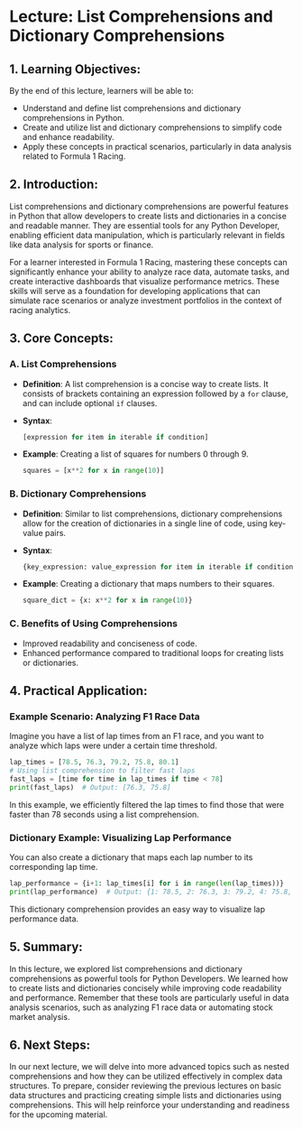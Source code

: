 # Lecture: List Comprehensions and Dictionary Comprehensions

## 1. Learning Objectives:
By the end of this lecture, learners will be able to:
- Understand and define list comprehensions and dictionary comprehensions in Python.
- Create and utilize list and dictionary comprehensions to simplify code and enhance readability.
- Apply these concepts in practical scenarios, particularly in data analysis related to Formula 1 Racing.

## 2. Introduction:
List comprehensions and dictionary comprehensions are powerful features in Python that allow developers to create lists and dictionaries in a concise and readable manner. They are essential tools for any Python Developer, enabling efficient data manipulation, which is particularly relevant in fields like data analysis for sports or finance. 

For a learner interested in Formula 1 Racing, mastering these concepts can significantly enhance your ability to analyze race data, automate tasks, and create interactive dashboards that visualize performance metrics. These skills will serve as a foundation for developing applications that can simulate race scenarios or analyze investment portfolios in the context of racing analytics.

## 3. Core Concepts:

### A. List Comprehensions
- **Definition**: A list comprehension is a concise way to create lists. It consists of brackets containing an expression followed by a `for` clause, and can include optional `if` clauses.
  
- **Syntax**: 
  ```python
  [expression for item in iterable if condition]
  ```

- **Example**: Creating a list of squares for numbers 0 through 9.
  ```python
  squares = [x**2 for x in range(10)]
  ```

### B. Dictionary Comprehensions
- **Definition**: Similar to list comprehensions, dictionary comprehensions allow for the creation of dictionaries in a single line of code, using key-value pairs.
  
- **Syntax**: 
  ```python
  {key_expression: value_expression for item in iterable if condition}
  ```

- **Example**: Creating a dictionary that maps numbers to their squares.
  ```python
  square_dict = {x: x**2 for x in range(10)}
  ```

### C. Benefits of Using Comprehensions
- Improved readability and conciseness of code.
- Enhanced performance compared to traditional loops for creating lists or dictionaries.

## 4. Practical Application:
### Example Scenario: Analyzing F1 Race Data
Imagine you have a list of lap times from an F1 race, and you want to analyze which laps were under a certain time threshold.

```python
lap_times = [78.5, 76.3, 79.2, 75.8, 80.1]
# Using list comprehension to filter fast laps
fast_laps = [time for time in lap_times if time < 78]
print(fast_laps)  # Output: [76.3, 75.8]
```

In this example, we efficiently filtered the lap times to find those that were faster than 78 seconds using a list comprehension.

### Dictionary Example: Visualizing Lap Performance
You can also create a dictionary that maps each lap number to its corresponding lap time.

```python
lap_performance = {i+1: lap_times[i] for i in range(len(lap_times))}
print(lap_performance)  # Output: {1: 78.5, 2: 76.3, 3: 79.2, 4: 75.8, 5: 80.1}
```

This dictionary comprehension provides an easy way to visualize lap performance data.

## 5. Summary:
In this lecture, we explored list comprehensions and dictionary comprehensions as powerful tools for Python Developers. We learned how to create lists and dictionaries concisely while improving code readability and performance. Remember that these tools are particularly useful in data analysis scenarios, such as analyzing F1 race data or automating stock market analysis.

## 6. Next Steps:
In our next lecture, we will delve into more advanced topics such as nested comprehensions and how they can be utilized effectively in complex data structures. To prepare, consider reviewing the previous lectures on basic data structures and practicing creating simple lists and dictionaries using comprehensions. This will help reinforce your understanding and readiness for the upcoming material.